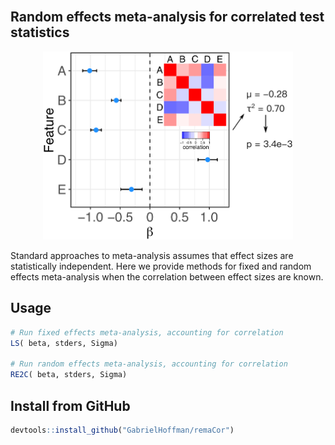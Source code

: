 
<br>

## Random effects meta-analysis for correlated test statistics

<p align="center">
<img src=man/figures/image.png width="400">
</p>

Standard approaches to meta-analysis assumes that effect sizes are statistically independent. Here we provide methods for fixed and random effects meta-analysis when the correlation between effect sizes are known.

## Usage
```r
# Run fixed effects meta-analysis, accounting for correlation 
LS( beta, stders, Sigma)

# Run random effects meta-analysis, accounting for correlation 
RE2C( beta, stders, Sigma)
```


## Install from GitHub
```r
devtools::install_github("GabrielHoffman/remaCor")
```
